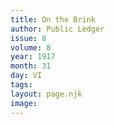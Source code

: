 ```yaml
---
title: On the Brink
author: Public Ledger
issue: 8
volume: 8
year: 1917
month: 31
day: VI
tags:
layout: page.njk
image:
---
```


